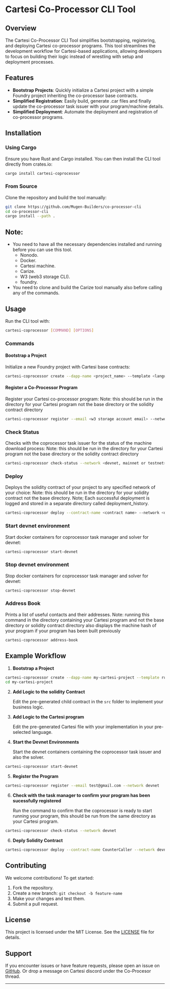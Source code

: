 # Cartesi Co-Processor CLI Tool

## Overview

The Cartesi Co-Processor CLI Tool simplifies bootstrapping, registering, and deploying Cartesi co-processor programs. This tool streamlines the development workflow for Cartesi-based applications, allowing developers to focus on building their logic instead of wrestling with setup and deployment processes.

## Features

- **Bootstrap Projects**: Quickly initialize a Cartesi project with a simple Foundry project inheriting the co-processor base contracts.
- **Simplified Registration**: Easily build, generate .car files and finally update the co-processor task issuer with your program/machine details.
- **Simplified Deployment**: Automate the deployment and registration of co-processor programs.

## Installation

### Using Cargo

Ensure you have Rust and Cargo installed. You can then install the CLI tool directly from crates.io:

```bash
cargo install cartesi-coprocessor
```

### From Source

Clone the repository and build the tool manually:

```bash
git clone https://github.com/Mugen-Builders/co-processor-cli
cd co-processor-cli
cargo install --path .
```

## Note:

- You need to have all the necessary dependencies installed and running before you can use this tool.
  - Nonodo.
  - Docker.
  - Cartesi machine.
  - Carize.
  - W3 (web3 storage CLI).
  - foundry.
- You need to clone and build the Carize tool manually also before calling any of the commands.

## Usage

Run the CLI tool with:

```bash
cartesi-coprocessor [COMMAND] [OPTIONS]
```

### Commands

#### Bootstrap a Project

Initialize a new Foundry project with Cartesi base contracts:

```bash
cartesi-coprocessor create --dapp-name <project_name> --template <language template>
```

#### Register a Co-Processor Program

Register your Cartesi co-processor program:
Note: this should be run in the directory for your Cartesi program not the base directory or the solidity contract directory

```bash
cartesi-coprocessor register --email <w3 storage account email> --network <devnet, mainnet or testnet>
```

### Check Status

Checks with the coprocessor task issuer for the status of the machine download process:
Note: this should be run in the directory for your Cartesi program not the base directory or the solidity contract directory

```bash
cartesi-coprocessor check-status --network <devnet, mainnet or testnet>
```

### Deploy

Deploys the solidity contract of your project to any specified network of your choice:
Note: this should be run in the directory for your solidity contract not the base directory.
Note; Each successful deployment is logged and stored in a separate directory called deployment_history.

```bash
cartesi-coprocessor deploy --contract-name <contract name> --network <devnet, mainnet or testnet> --constructor-args <Add as musch argument as needed seperated by single space>
```

### Start devnet environment

Start docker containers for coprocessor task manager and solver for devnet:

```bash
cartesi-coprocessor start-devnet
```

### Stop devnet environment

Stop docker containers for coprocessor task manager and solver for devnet:

```bash
cartesi-coprocessor stop-devnet
```

### Address Book

Prints a list of useful contacts and their addresses.
Note: running this command in the directory containing your Cartesi program and not the base directory or solidity contract directory also displays the machine hash of your program if your program has been built previously

```bash
cartesi-coprocessor address-book
```

## Example Workflow

1. **Bootstrap a Project**

```bash
cartesi-coprocessor create --dapp-name my-cartesi-project --template rust
cd my-cartesi-project
```

2. **Add Logic to the solidity Contract**

   Edit the pre-generated child contract in the `src` folder to implement your business logic.

3. **Add Logic to the Cartesi program**

   Edit the pre-generated Cartesi file with your implementation in your pre-selected language.

4. **Start the Devnet Environments**

   Start the devnet containers containing the coprocessor task issuer and also the solver.

```bash
cartesi-coprocessor start-devnet
```

5. **Register the Program**

```bash
cartesi-coprocessor register --email test@gmail.com --network devnet
```

6. **Check with the task manager to confirm your program has been sucessfully registered**

   Run the command to confirm that the coprocessor is ready to start running your program, this should be run from the same directory as your Cartesi program.

```bash
cartesi-coprocessor check-status --network devnet
```

6. **Deply Solidity Contract**

```bash
cartesi-coprocessor deploy --contract-name CounterCaller --network devnet --constructor-args 0x95401dc811bb5740090279Ba06cfA8fcF6113778 0x69d8519f2b52b73e547ba150698732c586e083ad8a56e53ca8a8227b02983f6c
```

## Contributing

We welcome contributions! To get started:

1. Fork the repository.
2. Create a new branch: `git checkout -b feature-name`
3. Make your changes and test them.
4. Submit a pull request.

## License

This project is licensed under the MIT License. See the [LICENSE](./LICENSE) file for details.

## Support

If you encounter issues or have feature requests, please open an issue on [GitHub](https://github.com/Mugen-Builders/co-processor-cli/issues).
Or drop a message on Cartesi discord under the Co-Procesor thread.

---
